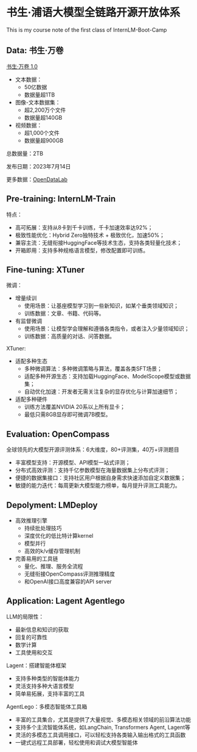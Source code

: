# 书生·浦语大模型全链路开源开放体系
This is my course note of the first class of InternLM-Boot-Camp

## Data: 书生·万卷

[书生·万卷 1.0](https://github.com/opendatalab/WanJuan1.0)

- 文本数据：
    - 50亿数据
    - 数据量超1TB
- 图像-文本数据集：
    - 超2,200万个文件
    - 数据量超140GB
- 视频数据：
    - 超1,000个文件
    - 数据量超900GB

总数据量：2TB

发布日期：2023年7月14日

更多数据：[OpenDataLab](https://opendatalab.com)


## Pre-training: InternLM-Train

特点：
- 高可拓展：支持从8卡到千卡训练，千卡加速效率达92%；
- 极致性能优化：Hybrid Zero独特技术 + 极致优化，加速50%；
- 兼容主流：无缝衔接HuggingFace等技术生态，支持各类轻量化技术；
- 开箱即用：支持多种规格语言模型，修改配置即可训练。

## Fine-tuning: XTuner

微调：
- 增量续训
    - 使用场景：让基座模型学习到一些新知识，如某个垂类领域知识；
    - 训练数据：文章、书籍、代码等。
- 有监督微调
    - 使用场景：让模型学会理解和遵循各类指令，或者注入少量领域知识；
    - 训练数据：高质量的对话、问答数据。

XTuner:
- 适配多种生态
    - 多种微调算法：多种微调策略与算法，覆盖各类SFT场景；
    - 适配多种开源生态：支持加载HuggingFace、ModelScope模型或数据集；
    - 自动优化加速：开发者无需关注复杂的显存优化与计算加速细节；
- 适配多种硬件
    - 训练方法覆盖NVIDIA 20系以上所有显卡；
    - 最低只需8GB显存即可微调7B模型。

## Evaluation: OpenCompass

全球领先的大模型开源评测体系：6大维度，80+评测集，40万+评测题目

- 丰富模型支持：开源模型、API模型一站式评测；
- 分布式高效评测：支持千亿参数模型在海量数据集上分布式评测；
- 便捷的数据集接口：支持社区用户根据自身需求快速添加自定义数据集；
- 敏捷的能力迭代：每周更新大模型能力榜单，每月提升评测工具能力。

## Depolyment: LMDeploy

- 高效推理引擎
    - 持续批处理技巧
    - 深度优化的低比特计算kernel
    - 模型并行
    - 高效的k/v缓存管理机制
- 完善易用的工具链
    - 量化、推理、服务全流程
    - 无缝衔接OpenCompass评测推理精度
    - 和OpenAI接口高度兼容的API server
 
## Application: Lagent Agentlego 

LLM的局限性：
- 最新信息和知识的获取
- 回复的可靠性
- 数学计算
- 工具使用和交互

Lagent：搭建智能体框架
- 支持多种类型的智能体能力
- 灵活支持多种大语言模型
- 简单易拓展，支持丰富的工具

AgentLego：多模态智能体工具箱
- 丰富的工具集合，尤其是提供了大量视觉、多模态相关领域的前沿算法功能
- 支持多个主流智能体系统，如LangChain, Transformers Agent, Lagent等
- 灵活的多模态工具调用接口，可以轻松支持各类输入输出格式的工具函数
- 一键式远程工具部署，轻松使用和调试大模型智能体
